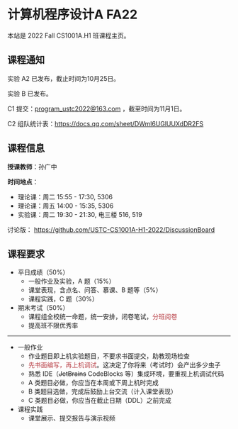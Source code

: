 # 计算机程序设计A FA22

本站是 2022 Fall CS1001A.H1 班课程主页。

## 课程通知

实验 A2 已发布，截止时间为10月25日。

实验 B 已发布。

C1 提交：[program_ustc2022@163.com](mailto:program_ustc2022@163.com) ，截至时间为11月1日。

C2 组队统计表：<https://docs.qq.com/sheet/DWml6UGlUUXdDR2FS>

## 课程信息

**授课教师**：孙广中

**时间地点**：
 - 理论课：周二 15:55 - 17:30, 5306
 - 理论课：周五 14:00 - 15:35, 5306
 - 实验课：周二 19:30 - 21:30, 电三楼 516, 519

讨论版： <https://github.com/USTC-CS1001A-H1-2022/DiscussionBoard>

## 课程要求

 - 平日成绩（50%）
   - 一般作业及实验，A 题（15%）
   - 课堂表现，含点名、问答、慕课、B 题等（5%）
   - 课程实践，C 题（30%）
 - 期末考试（50%）
   - 课程组全校统一命题，统一安排，闭卷笔试，<span style="color: #b94047">分班阅卷</span>
   - 提高班不限优秀率

---

 - 一般作业
   - 作业题目即上机实验题目，不要求书面提交，助教现场检查
   - <span style="color: #b94047">先书面编写，再上机调试</span>。这决定了你将来（考试时）会产出多少虫子
   - 熟悉 IDE（~~JetBrains~~ CodeBlocks 等）集成环境，要重视上机调试代码
   - A 类题目必做，你应当在本周或下周上机时完成
   - B 类题目选做，完成后鼓励上台交流（计入课堂表现）
   - C 类题目必做，你应当在截止日期（DDL）之前完成
 - 课程实践
   - 课堂展示、提交报告与演示视频